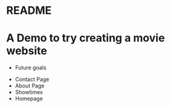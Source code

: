 # README

# A Demo to try creating a movie website

* Future goals

- Contact Page
- About Page
- Showtimes
- Homepage
